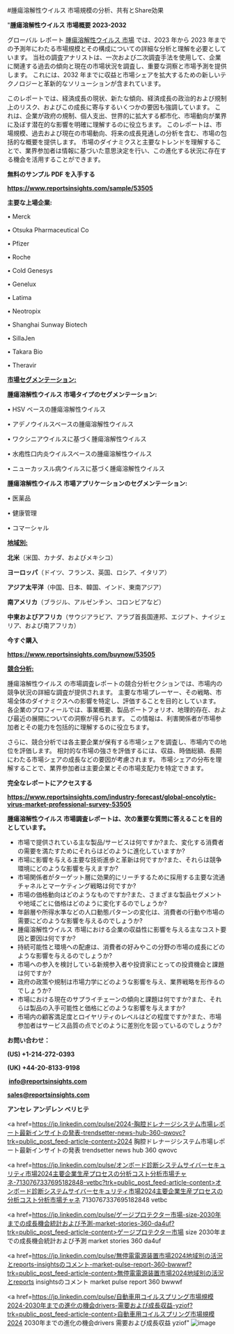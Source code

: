 #腫瘍溶解性ウイルス 市場規模の分析、共有とShare効果

"<strong>腫瘍溶解性ウイルス 市場概要 2023-2032</strong>

グローバル レポート <a href=https://www.reportsinsights.com/sample/53505>腫瘍溶解性ウイルス 市場</a> では、2023 年から 2023 年までの予測年にわたる市場規模とその構成についての詳細な分析と理解を必要としています。 当社の調査アナリストは、一次および二次調査手法を使用して、企業に関連する過去の傾向と現在の市場状況を調査し、重要な洞察と市場予測を提供します。 これには、2032 年までに収益と市場シェアを拡大​​するための新しいテクノロジーと革新的なソリューションが含まれています。

このレポートでは、経済成長の現状、新たな傾向、経済成長の政治的および規制上のリスク、およびこの成長に寄与するいくつかの要因も強調しています。 これは、企業が政府の規制、個人支出、世界的に拡大する都市化、市場動向が業界に及ぼす潜在的な影響を明確に理解するのに役立ちます。 このレポートは、市場規模、過去および現在の市場動向、将来の成長見通しの分析を含む、市場の包括的な概要を提供します。 市場のダイナミクスと主要なトレンドを理解することで、業界参加者は情報に基づいた意思決定を行い、この進化する状況に存在する機会を活用することができます。

<strong><b>無料のサンプル PDF を入手する</b></strong>

<a href=https://www.reportsinsights.com/sample/53505><strong><u>https://www.reportsinsights.com/sample/53505</u></strong></a>

<strong>主要な上場企業:</strong>

• Merck

• Otsuka Pharmaceutical Co

• Pfizer

• Roche

• Cold Genesys

• Genelux

• Latima

• Neotropix

• Shanghai Sunway Biotech

• SillaJen

• Takara Bio

• Theravir

<strong><u>市場セグメンテーション</u></strong><strong><u>:</u></strong>

<strong>腫瘍溶解性ウイルス 市場タイプのセグメンテーション:</strong>

• HSV ベースの腫瘍溶解性ウイルス

• アデノウイルスベースの腫瘍溶解性ウイルス

• ワクシニアウイルスに基づく腫瘍溶解性ウイルス

• 水疱性口内炎ウイルスベースの腫瘍溶解性ウイルス

• ニューカッスル病ウイルスに基づく腫瘍溶解性ウイルス

<strong>腫瘍溶解性ウイルス 市場アプリケーションのセグメンテーション:</strong>

• 医薬品

• 健康管理

• コマーシャル

<strong><u>地域別</u></strong><strong><u>:</u></strong>

<strong>北米</strong>（米国、カナダ、およびメキシコ）

<strong>ヨーロッパ</strong>（ドイツ、フランス、英国、ロシア、イタリア）

<strong>アジア太平洋</strong>（中国、日本、韓国、インド、東南アジア）

<strong>南アメリカ</strong>（ブラジル、アルゼンチン、コロンビアなど）

<strong>中東およびアフリカ</strong>（サウジアラビア、アラブ首長国連邦、エジプト、ナイジェリア、および南アフリカ）

<strong>今すぐ購入</strong>

<a href=https://www.reportsinsights.com/buynow/53505><strong><u>https://www.reportsinsights.com/buynow/53505</u></strong></a>

<strong><u>競合分析:</u></strong>

腫瘍溶解性ウイルス の市場調査レポートの競合分析セクションでは、市場内の競争状況の詳細な調査が提供されます。 主要な市場プレーヤー、その戦略、市場全体のダイナミクスへの影響を特定し、評価することを目的としています。 各企業のプロフィールでは、事業概要、製品ポートフォリオ、地理的存在、および最近の展開についての洞察が得られます。 この情報は、利害関係者が市場参加者とその能力を包括的に理解するのに役立ちます。

さらに、競合分析では各主要企業が保有する市場シェアを調査し、市場内での地位を評価します。 相対的な市場の強さを評価するには、収益、時価総額、長期にわたる市場シェアの成長などの要因が考慮されます。 市場シェアの分布を理解することで、業界参加者は主要企業とその市場支配力を特定できます。

<strong>完全なレポートにアクセスする</strong>

<a href=https://www.reportsinsights.com/industry-forecast/global-oncolytic-virus-market-professional-survey-53505><strong><u><b>https://www.reportsinsights.com/industry-forecast/global-oncolytic-virus-market-professional-survey-53505</b></u></strong></a>

<strong><b>腫瘍溶解性ウイルス 市場調査レポートは、次の重要な質問に答えることを目的としています。</b></strong>
<ul>
  <li>市場で提供されている主な製品/サービスは何ですか?また、変化する消費者の需要を満たすためにそれらはどのように進化していますか?</li>
  <li>市場に影響を与える主要な技術進歩と革新は何ですか?また、それらは競争環境にどのような影響を与えますか?</li>
  <li>市場関係者がターゲット層に効果的にリーチするために採用する主要な流通チャネルとマーケティング戦略は何ですか?</li>
  <li>市場の価格動向はどのようなものですか?また、さまざまな製品セグメントや地域ごとに価格はどのように変化するのでしょうか?</li>
  <li>年齢層や所得水準などの人口動態パターンの変化は、消費者の行動や市場の需要にどのような影響を与えるのでしょうか?</li>
  <li>腫瘍溶解性ウイルス 市場における企業の収益性に影響を与える主なコスト要因と要因は何ですか?</li>
  <li>持続可能性と環境への配慮は、消費者の好みやこの分野の市場の成長にどのような影響を与えるのでしょうか?</li>
  <li>市場への参入を検討している新規参入者や投資家にとっての投資機会と課題は何ですか?</li>
  <li>政府の政策や規制は市場力学にどのような影響を与え、業界戦略を形作るのでしょうか?</li>
  <li>市場における現在のサプライチェーンの傾向と課題は何ですか?また、それらは製品の入手可能性と価格にどのような影響を与えますか?</li>
  <li>市場内の顧客満足度とロイヤリティのレベルはどの程度ですか?また、市場参加者はサービス品質の点でどのように差別化を図っているのでしょうか?</li>
</ul>
<strong>お問い合わせ：</strong>

<strong>(US) +1-214-272-0393</strong>

<strong>(UK) +44-20-8133-9198</strong>

<strong> </strong><a href=info@reportsinsights.com><strong><u>info@reportsinsights.com</u></strong></a>

<a href=sales@reportsinsights.com><strong><u>sales@reportsinsights.com</u></strong></a>

<strong>アンセレ アンデレン ベリヒテ</strong>

<a href=https://jp.linkedin.com/pulse/2024-胸腔ドレナージシステム市場レポート最新インサイトの発表-trendsetter-news-hub-360-qwovc?trk=public_post_feed-article-content>2024 胸腔ドレナージシステム市場レポート最新インサイトの発表 trendsetter news hub 360 qwovc</a>

<a href=https://jp.linkedin.com/pulse/オンボード診断システムサイバーセキュリティ市場2024主要企業生産プロセスの分析コスト分析市場チャネ-7130767337695182848-vetbc?trk=public_post_feed-article-content>オンボード診断システムサイバーセキュリティ市場2024主要企業生産プロセスの分析コスト分析市場チャネ 7130767337695182848 vetbc</a>

<a href=https://jp.linkedin.com/pulse/ゲージプロテクター市場-size-2030年までの成長機会統計および予測-market-stories-360-da4uf?trk=public_post_feed-article-content>ゲージプロテクター市場 size 2030年までの成長機会統計および予測 market stories 360 da4uf</a>

<a href=https://jp.linkedin.com/pulse/無停電電源装置市場2024地域別の活況とreports-insightsのコメント-market-pulse-report-360-bwwwf?trk=public_post_feed-article-content>無停電電源装置市場2024地域別の活況とreports insightsのコメント market pulse report 360 bwwwf</a>

<a href=https://jp.linkedin.com/pulse/自動車用コイルスプリング市場規模2024-2030年までの進化の機会drivers-需要および成長収益-yziof?trk=public_post_feed-article-content>自動車用コイルスプリング市場規模2024 2030年までの進化の機会drivers 需要および成長収益 yziof</a>"
![image](https://github.com/aanak123/RIMarketer1/assets/158471119/e0fd50ca-9542-4bc6-bcba-ca91b5404e11)
